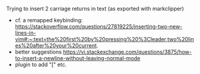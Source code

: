 Trying to insert 2 carriage returns in text (as exported with markclipper)

- cf. a remapped keybinding: https://stackoverflow.com/questions/27819225/inserting-two-new-lines-in-vim#:~:text=the%20first%20by%20pressing%20%3Cleader,two%20lines%20after%20your%20current.
- better suggestions https://vi.stackexchange.com/questions/3875/how-to-insert-a-newline-without-leaving-normal-mode
- plugin to add "[<space>" etc. 
